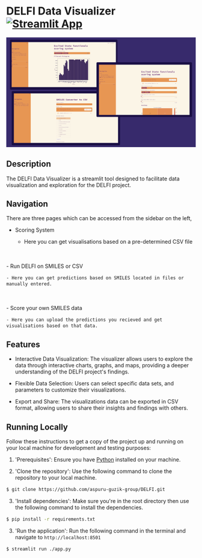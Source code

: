 # DELFI Data Visualizer  &nbsp;&nbsp; [![Streamlit App](https://static.streamlit.io/badges/streamlit_badge_black_white.svg)](https://delfi-functional-predictor.streamlit.app/)


![Screenshot](img/tridrant.png)

## Description

The DELFI Data Visualizer is a streamlit tool designed to facilitate data visualization and exploration for the DELFI project.

## Navigation
There are three pages which can be accessed from the sidebar on the left,

- Scoring System

    - Here you can get visualisations based on a pre-determined CSV file
<br>
<br>
- Run DELFI on SMILES or CSV

    - Here you can get predictions based on SMILES located in files or manually entered.
<br>
<br>
- Score your own SMILES data

    - Here you can upload the predictions you recieved and get visualisations based on that data.



## Features

- Interactive Data Visualization: The visualizer allows users to explore the data through interactive charts, graphs, and maps, providing a deeper understanding of the DELFI project's findings.

- Flexible Data Selection: Users can select specific data sets, and parameters to customize their visualizations.

- Export and Share: The visualizations data can be exported in CSV format, allowing users to share their insights and findings with others.

## Running Locally

Follow these instructions to get a copy of the project up and running on your local machine for development and testing purposes:

1. 'Prerequisites': Ensure you have [Python](https://python.org) installed on your machine.

2. 'Clone the repository': Use the following command to clone the repository to your local machine.

```bash
$ git clone https://github.com/aspuru-guzik-group/DELFI.git
```

3. 'Install dependencies': Make sure you're in the root directory then use the following command to install the dependencies.

```bash
$ pip install -r requirements.txt
```

3. 'Run the application':  Run the following command in the terminal and navigate to `http://localhost:8501`
```bash 
$ streamlit run ./app.py
```
